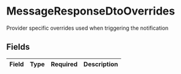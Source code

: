 # MessageResponseDtoOverrides

Provider specific overrides used when triggering the notification


## Fields

| Field       | Type        | Required    | Description |
| ----------- | ----------- | ----------- | ----------- |